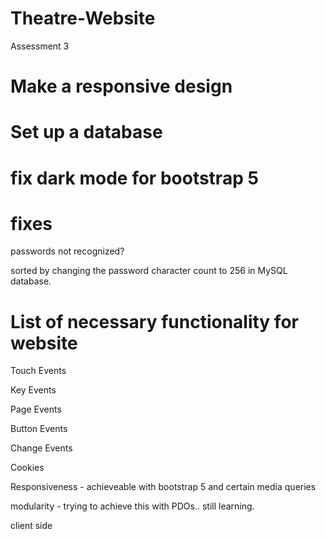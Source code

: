 # Theatre-Website

Assessment 3
# Make a responsive design

<!-- bootstrap 5 used for responsiveness -->

# Set up a database

<!-- In progress

have users, admin and posts

xampp used -->

# fix dark mode for bootstrap 5

# fixes

passwords not recognized?

sorted by changing the password character count to 256 in
MySQL database.

# List of necessary functionality for website

Touch Events


Key Events


Page Events


Button Events


Change Events


Cookies


Responsiveness - achieveable with bootstrap 5 and certain media queries


modularity - trying to achieve this with PDOs.. still learning.


client side 
